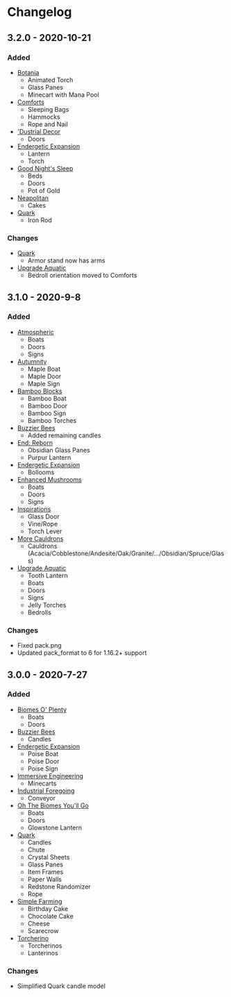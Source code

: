# Changelog

## 3.2.0 - 2020-10-21
### Added
- [Botania](https://www.curseforge.com/minecraft/mc-mods/botania)
    - Animated Torch
    - Glass Panes
    - Minecart with Mana Pool
- [Comforts](https://www.curseforge.com/minecraft/mc-mods/comforts)
    - Sleeping Bags
    - Hammocks
    - Rope and Nail
- ['Dustrial Decor](https://www.curseforge.com/minecraft/mc-mods/dustrial-decor)
    - Doors
- [Endergetic Expansion](https://www.curseforge.com/minecraft/mc-mods/endergetic)
    - Lantern
    - Torch
- [Good Night's Sleep](https://www.curseforge.com/minecraft/mc-mods/good-nights-sleep)
    - Beds
    - Doors
    - Pot of Gold
- [Neapolitan](https://www.curseforge.com/minecraft/mc-mods/neapolitan)
    - Cakes
- [Quark](https://www.curseforge.com/minecraft/mc-mods/quark)
    - Iron Rod
### Changes
- [Quark](https://www.curseforge.com/minecraft/mc-mods/quark)
    - Armor stand now has arms
- [Upgrade Aquatic](https://www.curseforge.com/minecraft/mc-mods/upgrade-aquatic)
    - Bedroll orientation moved to Comforts

## 3.1.0 - 2020-9-8
### Added
- [Atmospheric](https://www.curseforge.com/minecraft/mc-mods/atmospheric)
    - Boats
    - Doors
    - Signs
- [Autumnity](https://www.curseforge.com/minecraft/mc-mods/autumnity)
    - Maple Boat
    - Maple Door
    - Maple Sign
- [Bamboo Blocks](https://www.curseforge.com/minecraft/mc-mods/bamboo-blocks)
    - Bamboo Boat
    - Bamboo Door
    - Bamboo Sign
    - Bamboo Torches
- [Buzzier Bees](https://www.curseforge.com/minecraft/mc-mods/buzzier-bees)
    - Added remaining candles
- [End: Reborn](https://www.curseforge.com/minecraft/mc-mods/end-reborn)
    - Obsidian Glass Panes
    - Purpur Lantern
- [Endergetic Expansion](https://www.curseforge.com/minecraft/mc-mods/endergetic)
    - Bollooms
- [Enhanced Mushrooms](https://www.curseforge.com/minecraft/mc-mods/enhanced-mushrooms)
    - Boats
    - Doors
    - Signs
- [Inspirations](https://www.curseforge.com/minecraft/mc-mods/inspirations)
    - Glass Door
    - Vine/Rope
    - Torch Lever
- [More Cauldrons](https://www.curseforge.com/minecraft/mc-mods/more-cauldrons)
    - Cauldrons (Acacia/Cobblestone/Andesite/Oak/Granite/.../Obsidian/Spruce/Glass)
- [Upgrade Aquatic](https://www.curseforge.com/minecraft/mc-mods/upgrade-aquatic)
    - Tooth Lantern
    - Boats
    - Doors
    - Signs
    - Jelly Torches
    - Bedrolls
### Changes
- Fixed pack.png
- Updated pack_format to 6 for 1.16.2+ support

## 3.0.0 - 2020-7-27
### Added
- [Biomes O' Plenty](https://www.curseforge.com/minecraft/mc-mods/biomes-o-plenty)
    - Boats
    - Doors
- [Buzzier Bees](https://www.curseforge.com/minecraft/mc-mods/buzzier-bees)
    - Candles
- [Endergetic Expansion](https://www.curseforge.com/minecraft/mc-mods/endergetic)
    - Poise Boat
    - Poise Door
    - Poise Sign
- [Immersive Engineering](https://www.curseforge.com/minecraft/mc-mods/immersive-engineering)
    - Minecarts
- [Industrial Foregoing](https://www.curseforge.com/minecraft/mc-mods/industrial-foregoing)
    - Conveyor
- [Oh The Biomes  You'll Go](https://www.curseforge.com/minecraft/mc-mods/oh-the-biomes-youll-go)
    - Boats
    - Doors
    - Glowstone Lantern
- [Quark](https://www.curseforge.com/minecraft/mc-mods/quark)
    - Candles
    - Chute
    - Crystal Sheets
    - Glass Panes
    - Item Frames
    - Paper Walls
    - Redstone Randomizer
    - Rope
- [Simple Farming](https://www.curseforge.com/minecraft/mc-mods/simple-farming)
    - Birthday Cake
    - Chocolate Cake
    - Cheese
    - Scarecrow
- [Torcherino](https://www.curseforge.com/minecraft/mc-mods/torcherino)
    - Torcherinos
    - Lanterinos
### Changes
- Simplified Quark candle model
